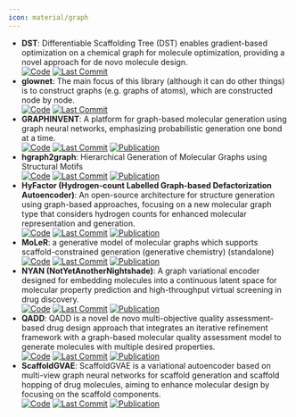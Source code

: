 ```yaml
---
icon: material/graph
---
```


- **DST**: Differentiable Scaffolding Tree (DST) enables gradient-based optimization on a chemical graph for molecule optimization, providing a novel approach for de novo molecule design.  
		[![Code](https://img.shields.io/github/stars/futianfan/DST?style=for-the-badge&logo=github)](https://github.com/futianfan/DST) [![Last Commit](https://img.shields.io/github/last-commit/futianfan/DST?style=for-the-badge&logo=github)](https://github.com/futianfan/DST) 
- **glownet**: The main focus of this library (although it can do other things) is to construct graphs (e.g. graphs of atoms), which are constructed node by node.  
		[![Code](https://img.shields.io/github/stars/recursionpharma/gflownet?style=for-the-badge&logo=github)](https://github.com/recursionpharma/gflownet) [![Last Commit](https://img.shields.io/github/last-commit/recursionpharma/gflownet?style=for-the-badge&logo=github)](https://github.com/recursionpharma/gflownet) 
- **GRAPHINVENT**: A platform for graph-based molecular generation using graph neural networks, emphasizing probabilistic generation one bond at a time.  
		[![Code](https://img.shields.io/github/stars/MolecularAI/GraphINVENT?style=for-the-badge&logo=github)](https://github.com/MolecularAI/GraphINVENT) [![Last Commit](https://img.shields.io/github/last-commit/MolecularAI/GraphINVENT?style=for-the-badge&logo=github)](https://github.com/MolecularAI/GraphINVENT) [![Publication](https://img.shields.io/badge/Publication-Citations:86-blue?style=for-the-badge&logo=bookstack)](https://doi.org/10.1088/2632-2153/abcf91) 
- **hgraph2graph**: Hierarchical Generation of Molecular Graphs using Structural Motifs  
		[![Code](https://img.shields.io/github/stars/wengong-jin/hgraph2graph?style=for-the-badge&logo=github)](https://github.com/wengong-jin/hgraph2graph) [![Last Commit](https://img.shields.io/github/last-commit/wengong-jin/hgraph2graph?style=for-the-badge&logo=github)](https://github.com/wengong-jin/hgraph2graph) [![Publication](https://img.shields.io/badge/Publication-Citations:0-blue?style=for-the-badge&logo=bookstack)](https://doi.org/10.48550/arXiv.2002.03230) 
- **HyFactor (Hydrogen-count Labelled Graph-based Defactorization Autoencoder)**: An open-source architecture for structure generation using graph-based approaches, focusing on a new molecular graph type that considers hydrogen counts for enhanced molecular representation and generation.  
		[![Code](https://img.shields.io/github/stars/Laboratoire-de-Chemoinformatique/HyFactor?style=for-the-badge&logo=github)](https://github.com/Laboratoire-de-Chemoinformatique/HyFactor) [![Last Commit](https://img.shields.io/github/last-commit/Laboratoire-de-Chemoinformatique/HyFactor?style=for-the-badge&logo=github)](https://github.com/Laboratoire-de-Chemoinformatique/HyFactor) [![Publication](https://img.shields.io/badge/Publication-Citations:1-blue?style=for-the-badge&logo=arxiv)](https://doi.org/10.26434/chemrxiv-2021-18x0d) 
- **MoLeR**: a generative model of molecular graphs which supports scaffold-constrained generation (generative chemistry) (standalone)  
		[![Code](https://img.shields.io/github/stars/microsoft/molecule-generation?style=for-the-badge&logo=github)](https://github.com/microsoft/molecule-generation) [![Last Commit](https://img.shields.io/github/last-commit/microsoft/molecule-generation?style=for-the-badge&logo=github)](https://github.com/microsoft/molecule-generation) [![Publication](https://img.shields.io/badge/Publication-Citations:0-blue?style=for-the-badge&logo=bookstack)](https://doi.org/10.48550/arXiv.2103.03864) 
- **NYAN (NotYetAnotherNightshade)**: A graph variational encoder designed for embedding molecules into a continuous latent space for molecular property prediction and high-throughput virtual screening in drug discovery.  
		[![Code](https://img.shields.io/github/stars/Chokyotager/NotYetAnotherNightshade?style=for-the-badge&logo=github)](https://github.com/Chokyotager/NotYetAnotherNightshade) [![Last Commit](https://img.shields.io/github/last-commit/Chokyotager/NotYetAnotherNightshade?style=for-the-badge&logo=github)](https://github.com/Chokyotager/NotYetAnotherNightshade) [![Publication](https://img.shields.io/badge/Publication-Citations:13-blue?style=for-the-badge&logo=bookstack)](https://doi.org/10.1038/s42256-023-00683-9) 
- **QADD**: QADD is a novel de novo multi-objective quality assessment-based drug design approach that integrates an iterative refinement framework with a graph-based molecular quality assessment model to generate molecules with multiple desired properties.  
		[![Code](https://img.shields.io/github/stars/yifang000/QADD?style=for-the-badge&logo=github)](https://github.com/yifang000/QADD) [![Last Commit](https://img.shields.io/github/last-commit/yifang000/QADD?style=for-the-badge&logo=github)](https://github.com/yifang000/QADD) [![Publication](https://img.shields.io/badge/Publication-Citations:18-blue?style=for-the-badge&logo=bookstack)](https://doi.org/10.1093/bioinformatics/btad157) 
- **ScaffoldGVAE**: ScaffoldGVAE is a variational autoencoder based on multi-view graph neural networks for scaffold generation and scaffold hopping of drug molecules, aiming to enhance molecular design by focusing on the scaffold components.  
		[![Code](https://img.shields.io/github/stars/ecust-hc/ScaffoldGVAE?style=for-the-badge&logo=github)](https://github.com/ecust-hc/ScaffoldGVAE) [![Last Commit](https://img.shields.io/github/last-commit/ecust-hc/ScaffoldGVAE?style=for-the-badge&logo=github)](https://github.com/ecust-hc/ScaffoldGVAE) [![Publication](https://img.shields.io/badge/Publication-Citations:7-blue?style=for-the-badge&logo=bookstack)](https://doi.org/10.1186/s13321-023-00766-0) 
